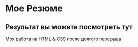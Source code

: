 # Мое Резюме## Результат вы можете посмотреть тут[Моя работа на HTML & CSS после долгого перерыва](https://mpuzanov.github.io/html-course-beginer/)